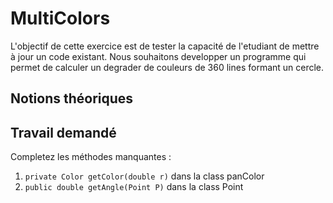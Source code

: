# MultiColors
L'objectif de cette exercice est de tester la capacité de l'etudiant de mettre à jour un code existant.
Nous souhaitons developper un programme qui permet de calculer un degrader de couleurs de 360 lines formant un cercle.

## Notions théoriques

## Travail demandé
Completez les méthodes manquantes :
  1.  ```private Color getColor(double r)``` dans la class panColor
  2.  ```public double getAngle(Point P)``` dans la class Point
